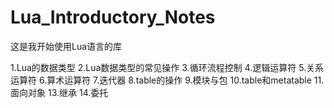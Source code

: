 # Lua_Introductory_Notes
这是我开始使用Lua语言的库

1.Lua的数据类型
2.Lua数据类型的常见操作
3.循环流程控制
4.逻辑运算符
5.关系运算符
6.算术运算符
7.迭代器
8.table的操作
9.模块与包
10.table和metatable
11.面向对象
13.继承
14.委托
